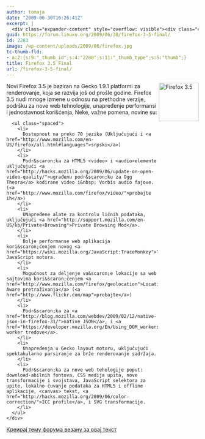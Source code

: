 ```yaml
---
author: tomaja
date: "2009-06-30T16:26:41Z"
excerpt: |
  <div class="expander-content" style="overflow: visible"><div class="expander-animation" style="overflow: visible; visibility: visible; display: block; height: auto"><div class="expander-padding">         <p><img class=" alignright size-full wp-image-2282" src="https://linuxo.org/wp-content/uploads/2009/06/firefox.jpg" alt="Firefox 3.5" title="Firefox 3.5" width="104" height="100" align="right" />Novi Firefox&nbsp;3.5 je baziran na Gecko 1.9.1 platformi za renderovanje, koja se razvija jo&scaron; od pro&scaron;le godine. Firefox 3.5 nudi mnoge izmene u odnosu na prethodne verzije, podr&scaron;ku za nove web tehnologije, unapređenje performansi i jednostavnost kori&scaron;ćenja, Neke, važne pomena, novine su:</p>         <ul class="spaced"><li>Dostupnost na preko 70 jezika (Uključujući i <a href="http://www.mozilla.com/en-US/firefox/all.html#languages">srpski</a>)</li><li>Podr&scaron;ka za HTML5 &lt;video&gt; i &lt;audio&gt;elemente uključujući <a href="http://hacks.mozilla.org/2009/06/update-on-open-video-quality/">ugrađenu podr&scaron;ku za Ogg Theora</a> kodirane video i&nbsp; Vorbis audio fajove. (<a href="http://www.mozilla.com/firefox/video/">probajte ih</a>)</li><li>UNapređene alate za kontrolu ličnih podataka, uključujući <a href="http://support.mozilla.com/en-US/kb/Private+Browsing">Private Browsing Mod</a>.</li><li>Bolje performanse web aplikacija kori&scaron;ćenjem novog <a href="https://wiki.mozilla.org/JavaScript:TraceMonkey">TraceMonkey</a>               JavaScript motora.</li><li>Mogućnost za deljenje va&scaron;e lokacije sa web sajtovima kori&scaron;ćenjem <a href="http://www.mozilla.com/firefox/geolocation">Location Aware pretraživanja</a> (<a href="http://www.flickr.com/map">probajte</a>)</li><li>Podr&scaron;ka za <a href="http://blog.mozilla.com/webdev/2009/02/12/native-json-in-firefox-31/">native JSON</a>, i <a href="https://developer.mozilla.org/En/Using_DOM_workers">web worker tredove</a>.</li><li>Unapređenja u Gecko layout motoru, uključujući spektakularno parsiranje za brže renderovanje sadržaja.</li><li>Podr&scaron;ka za nove web tehologije poput: download-abilnih fontova, CSS medija upita, nove transformacije i svojstava, JavaScript selektora za upite, lokalno čuvanje podataka za HTML5 i offline aplikacije, &lt;canvas&gt; tekst, <a href="http://hacks.mozilla.org/2009/06/color-correction/">ICC profile</a>, i SVG transformacije.</li></ul>                </div></div></div>
guid: https://forum.linuxo.org/2009/06/30/firefox-3-5-final/
id: 2283
image: /wp-content/uploads/2009/06/firefox.jpg
tc-thumb-fld:
- a:2:{s:9:"_thumb_id";s:4:"2280";s:11:"_thumb_type";s:5:"thumb";}
title: Firefox 3.5 Final
url: /firefox-3-5-final/
---
```

<div class="expander-content" style="overflow: visible">
  <div class="expander-animation" style="overflow: visible; visibility: visible; display: block; height: auto">
    <div class="expander-padding">
      <p>
        <img class=" alignright size-full wp-image-2282" src="https://linuxo.org/wp-content/uploads/2009/06/firefox.jpg" alt="Firefox 3.5" title="Firefox 3.5" width="104" height="100" align="right" />Novi Firefox&nbsp;3.5 je baziran na Gecko 1.9.1 platformi za renderovanje, koja se razvija jo&scaron; od pro&scaron;le godine. Firefox 3.5 nudi mnoge izmene u odnosu na prethodne verzije, podr&scaron;ku za nove web tehnologije, unapređenje performansi i jednostavnost kori&scaron;ćenja, Neke, važne pomena, novine su:
      </p>
      
      <ul class="spaced">
        <li>
          Dostupnost na preko 70 jezika (Uključujući i <a href="http://www.mozilla.com/en-US/firefox/all.html#languages">srpski</a>)
        </li>
        <li>
          Podr&scaron;ka za HTML5 <video> i <audio>elemente uključujući <a href="http://hacks.mozilla.org/2009/06/update-on-open-video-quality/">ugrađenu podr&scaron;ku za Ogg Theora</a> kodirane video i&nbsp; Vorbis audio fajove. (<a href="http://www.mozilla.com/firefox/video/">probajte ih</a>)
        </li>
        <li>
          UNapređene alate za kontrolu ličnih podataka, uključujući <a href="http://support.mozilla.com/en-US/kb/Private+Browsing">Private Browsing Mod</a>.
        </li>
        <li>
          Bolje performanse web aplikacija kori&scaron;ćenjem novog <a href="https://wiki.mozilla.org/JavaScript:TraceMonkey">TraceMonkey</a> JavaScript motora.
        </li>
        <li>
          Mogućnost za deljenje va&scaron;e lokacije sa web sajtovima kori&scaron;ćenjem <a href="http://www.mozilla.com/firefox/geolocation">Location Aware pretraživanja</a> (<a href="http://www.flickr.com/map">probajte</a>)
        </li>
        <li>
          Podr&scaron;ka za <a href="http://blog.mozilla.com/webdev/2009/02/12/native-json-in-firefox-31/">native JSON</a>, i <a href="https://developer.mozilla.org/En/Using_DOM_workers">web worker tredove</a>.
        </li>
        <li>
          Unapređenja u Gecko layout motoru, uključujući spektakularno parsiranje za brže renderovanje sadržaja.
        </li>
        <li>
          Podr&scaron;ka za nove web tehologije poput: download-abilnih fontova, CSS medija upita, nove transformacije i svojstava, JavaScript selektora za upite, lokalno čuvanje podataka za HTML5 i offline aplikacije, <canvas> tekst, <a href="http://hacks.mozilla.org/2009/06/color-correction/">ICC profile</a>, i SVG transformacije.
        </li>
      </ul>
    </div>
  </div>
</div>

<!--break-->

[Креирај тему форума везану за овај текст](https://linuxo.org/nova-tema-na-forumu/?se_pid=2283)